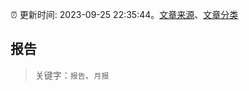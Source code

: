 :alarm_clock: 更新时间: 2023-09-25 22:35:44。[文章来源](/README.md)、[文章分类](/TAGS.md)

## 报告


> 关键字：`报告`、`月报`




